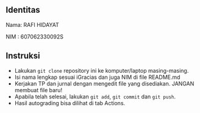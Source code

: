 ## Identitas

Nama: RAFI HIDAYAT

NIM : 607062330092S

## Instruksi

- Lakukan `git clone` repository ini ke komputer/laptop masing-masing.
- Isi nama lengkap sesuai iGracias dan juga NIM di file README.md
- Kerjakan TP dan jurnal dengan mengedit file yang disediakan. JANGAN membuat file baru!
- Apabila telah selesai, lakukan `git add`, `git commit` dan `git push`.
- Hasil autograding bisa dilihat di tab Actions.